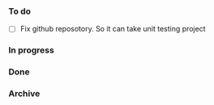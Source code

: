 ### To do
- [ ] Fix github reposotory. So it can take unit testing project

### In progress

### Done

### Archive
